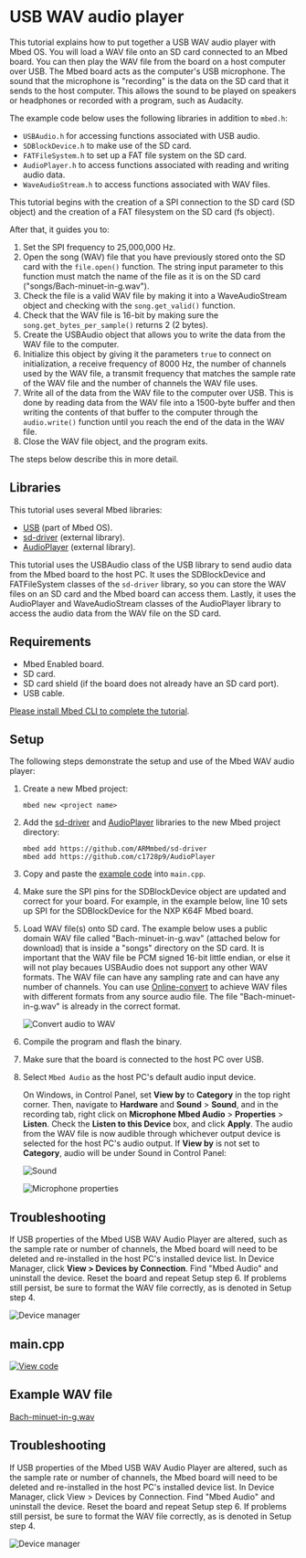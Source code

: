 # USB WAV audio player

This tutorial explains how to put together a USB WAV audio player with Mbed OS. You will load a WAV file onto an SD card connected to an Mbed board. You can then play the WAV file from the board on a host computer over USB. The Mbed board acts as the computer's USB microphone. The sound that the microphone is "recording" is the data on the SD card that it sends to the host computer. This allows the sound to be played on speakers or headphones or recorded with a program, such as Audacity.

The example code below uses the following libraries in addition to `mbed.h`:

- `USBAudio.h` for accessing functions associated with USB audio.
- `SDBlockDevice.h` to make use of the SD card.
- `FATFileSystem.h` to set up a FAT file system on the SD card.
- `AudioPlayer.h` to access functions associated with reading and writing audio data.
- `WaveAudioStream.h` to access functions associated with WAV files.

This tutorial begins with the creation of a SPI connection to the SD card (SD object) and the creation of a FAT filesystem on the SD card (fs object). 

After that, it guides you to:

1. Set the SPI frequency to 25,000,000 Hz. 
1. Open the song (WAV) file that you have previously stored onto the SD card with the `file.open()` function. The string input parameter to this function must match the name of the file as it is on the SD card ("songs/Bach-minuet-in-g.wav"). 
1. Check the file is a valid WAV file by making it into a WaveAudioStream object and checking with the `song.get_valid()` function.
1. Check that the WAV file is 16-bit by making sure the `song.get_bytes_per_sample()` returns 2 (2 bytes). 
1. Create the USBAudio object that allows you to write the data from the WAV file to the computer. 
1. Initialize this object by giving it the parameters `true` to connect on initialization, a receive frequency of 8000 Hz, the number of channels used by the WAV file, a transmit frequency that matches the sample rate of the WAV file and the number of channels the WAV file uses. 
1. Write all of the data from the WAV file to the computer over USB. This is done by reading data from the WAV file into a 1500-byte buffer and then writing the contents of that buffer to the computer through the `audio.write()` function until you reach the end of the data in the WAV file. 
1. Close the WAV file object, and the program exits.

The steps below describe this in more detail.

## Libraries

This tutorial uses several Mbed libraries:

- [USB](../apis/usb.html) (part of Mbed OS).
- [sd-driver](https://github.com/ARMmbed/sd-driver) (external library).
- [AudioPlayer](https://github.com/c1728p9/AudioPlayer) (external library).

This tutorial uses the USBAudio class of the USB library to send audio data from the Mbed board to the host PC. It uses the SDBlockDevice and FATFileSystem classes of the `sd-driver` library, so you can store the WAV files on an SD card and the Mbed board can access them. Lastly, it uses the AudioPlayer and WaveAudioStream classes of the AudioPlayer library to access the audio data from the WAV file on the SD card.

## Requirements

- Mbed Enabled board.
- SD card.
- SD card shield (if the board does not already have an SD card port).
- USB cable.

[Please install Mbed CLI to complete the tutorial](../tools/installation-and-setup.html).

## Setup

The following steps demonstrate the setup and use of the Mbed WAV audio player:

1. Create a new Mbed project:

   `mbed new <project name>`

1. Add the [sd-driver](https://github.com/ARMmbed/sd-driver) and [AudioPlayer](https://github.com/c1728p9/AudioPlayer) libraries to the new Mbed project directory:

   `mbed add https://github.com/ARMmbed/sd-driver`    
   `mbed add https://github.com/c1728p9/AudioPlayer`
   
1. Copy and paste the [example code](../tutorials/usb-wav-audio-player.html#example-wav-file) into `main.cpp`.
1. Make sure the SPI pins for the SDBlockDevice object are updated and correct for your board. For example, in the example below, line 10 sets up SPI for the SDBlockDevice for the NXP K64F Mbed board.
1. Load WAV file(s) onto SD card. The example below uses a public domain WAV file called "Bach-minuet-in-g.wav" (attached below for download) that is inside a "songs" directory on the SD card. It is important that the WAV file be PCM signed 16-bit little endian, or else it will not play becaues USBAudio does not support any other WAV formats. The WAV file can have any sampling rate and can have any number of channels. You can use [Online-convert](https://audio.online-convert.com/convert-to-wav) to achieve WAV files with different formats from any source audio file. The file "Bach-minuet-in-g.wav" is already in the correct format.
   
   ![Convert audio to WAV](../../../images/Mbed_USB_WAV_Audio_Player_img1.png)
   
1. Compile the program and flash the binary.
1. Make sure that the board is connected to the host PC over USB.
1. Select `Mbed Audio` as the host PC's default audio input device.

    On Windows, in Control Panel, set **View by** to **Category** in the top right corner. Then, navigate to **Hardware** and **Sound** > **Sound**, and in the recording tab, right click on **Microphone Mbed Audio** > **Properties** > **Listen**. Check the **Listen to this Device** box, and click **Apply**. The audio from the WAV file is now audible through whichever output device is selected for the host PC's audio output. If **View by** is not set to **Category**, audio will be under Sound in Control Panel:

   ![Sound](../../../images/Mbed_USB_WAV_Audio_Player_img2.PNG)

   ![Microphone properties](../../../images/Mbed_USB_WAV_Audio_Player_img3.PNG)

## Troubleshooting   

If USB properties of the Mbed USB WAV Audio Player are altered, such as the sample rate or number of channels, the Mbed board will need to be deleted and re-installed in the host PC's installed device list. In Device Manager, click **View > Devices by Connection**. Find "Mbed Audio" and uninstall the device. Reset the board and repeat Setup step 6. If problems still persist, be sure to format the WAV file correctly, as is denoted in Setup step 4.   

![Device manager](https://raw.githubusercontent.com/ARMmbed/mbed-os-5-docs/development/docs/images/Mbed_USB_WAV_Audio_Player_img4.png)

## main.cpp

[![View code](https://www.mbed.com/embed/?url=https://github.com/ARMmbed/mbed-os-examples-docs_only/blob/master/APIs_USB/USBAudio_wav_audio_player)](https://github.com/ARMmbed/mbed-os-examples-docs_only/blob/master/APIs_USB/USBAudio_wav_audio_player/main.cpp)

## Example WAV file  

[Bach-minuet-in-g.wav](https://github.com/ARMmbed/mbed-os-examples-docs_only/blob/master/APIs_USB/USBAudio_wav_audio_player/Bach-minuet-in-g.wav)

## Troubleshooting   

If USB properties of the Mbed USB WAV Audio Player are altered, such as the sample rate or number of channels, the Mbed board will need to be deleted and re-installed in the host PC's installed device list. In Device Manager, click View > Devices by Connection. Find "Mbed Audio" and uninstall the device. Reset the board and repeat Setup step 6. If problems still persist, be sure to format the WAV file correctly, as is denoted in Setup step 4.   

![Device manager](../../../images/Mbed_USB_WAV_Audio_Player_img4.png)
